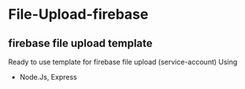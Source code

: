 # File-Upload-firebase
## firebase file upload template
Ready to use template for firebase file upload (service-account)
Using
+ Node.Js, Express
